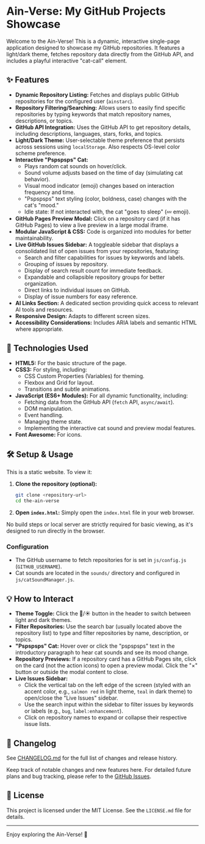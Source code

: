 # Ain-Verse: My GitHub Projects Showcase

Welcome to the Ain-Verse! This is a dynamic, interactive single-page application designed to showcase my GitHub repositories. It features a light/dark theme, fetches repository data directly from the GitHub API, and includes a playful interactive "cat-call" element.

## ✨ Features

- **Dynamic Repository Listing:** Fetches and displays public GitHub repositories for the configured user (`ainstarc`).
- **Repository Filtering/Searching:** Allows users to easily find specific repositories by typing keywords that match repository names, descriptions, or topics.
- **GitHub API Integration:** Uses the GitHub API to get repository details, including descriptions, languages, stars, forks, and topics.
- **Light/Dark Theme:** User-selectable theme preference that persists across sessions using `localStorage`. Also respects OS-level color scheme preference.
- **Interactive "Pspspsps" Cat:**
  - Plays random cat sounds on hover/click.
  - Sound volume adjusts based on the time of day (simulating cat behavior).
  - Visual mood indicator (emoji) changes based on interaction frequency and time.
  - "Pspspsps" text styling (color, boldness, case) changes with the cat's "mood."
  - Idle state: If not interacted with, the cat "goes to sleep" (💤 emoji).
- **GitHub Pages Preview Modal:** Click on a repository card (if it has GitHub Pages) to view a live preview in a large modal iframe.
- **Modular JavaScript & CSS:** Code is organized into modules for better maintainability.
- **Live GitHub Issues Sidebar:** A toggleable sidebar that displays a consolidated list of open issues from your repositories, featuring:
  - Search and filter capabilities for issues by keywords and labels.
  - Grouping of issues by repository.
  - Display of search result count for immediate feedback.
  - Expandable and collapsible repository groups for better organization.
  - Direct links to individual issues on GitHub.
  - Display of issue numbers for easy reference.
- **AI Links Section:** A dedicated section providing quick access to relevant AI tools and resources.
- **Responsive Design:** Adapts to different screen sizes.
- **Accessibility Considerations:** Includes ARIA labels and semantic HTML where appropriate.

## 🚀 Technologies Used

- **HTML5:** For the basic structure of the page.
- **CSS3:** For styling, including:
  - CSS Custom Properties (Variables) for theming.
  - Flexbox and Grid for layout.
  - Transitions and subtle animations.
- **JavaScript (ES6+ Modules):** For all dynamic functionality, including:
  - Fetching data from the GitHub API (`fetch` API, `async/await`).
  - DOM manipulation.
  - Event handling.
  - Managing theme state.
  - Implementing the interactive cat sound and preview modal features.
- **Font Awesome:** For icons.

## 🛠️ Setup & Usage

This is a static website. To view it:

1.  **Clone the repository (optional):**
    ```bash
    git clone <repository-url>
    cd the-ain-verse
    ```
2.  **Open `index.html`:** Simply open the `index.html` file in your web browser.

No build steps or local server are strictly required for basic viewing, as it's designed to run directly in the browser.

### Configuration

- The GitHub username to fetch repositories for is set in `js/config.js` (`GITHUB_USERNAME`).
- Cat sounds are located in the `sounds/` directory and configured in `js/catSoundManager.js`.

## 💡 How to Interact

- **Theme Toggle:** Click the 🌙/☀️ button in the header to switch between light and dark themes.
- **Filter Repositories:** Use the search bar (usually located above the repository list) to type and filter repositories by name, description, or topics.
- **"Pspspsps" Cat:** Hover over or click the "pspspsps" text in the introductory paragraph to hear cat sounds and see its mood change.
- **Repository Previews:** If a repository card has a GitHub Pages site, click on the card (not the action icons) to open a preview modal. Click the "×" button or outside the modal content to close.
- **Live Issues Sidebar:**
  - Click the vertical tab on the left edge of the screen (styled with an accent color, e.g., `salmon red` in light theme, `teal` in dark theme) to open/close the "Live Issues" sidebar.
  - Use the search input within the sidebar to filter issues by keywords or labels (e.g., `bug`, `label:enhancement`).
  - Click on repository names to expand or collapse their respective issue lists.

## 📜 Changelog

See [CHANGELOG.md](CHANGELOG.md) for the full list of changes and release history.

Keep track of notable changes and new features here. For detailed future plans and bug tracking, please refer to the [GitHub Issues](https://github.com/ainstarc/the-ain-verse/issues).

## 📄 License

This project is licensed under the MIT License. See the `LICENSE.md` file for details.

---

Enjoy exploring the Ain-Verse! 🐾
